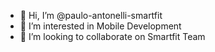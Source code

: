- 👋 Hi, I’m @paulo-antonelli-smartfit
- 👀 I’m interested in Mobile Development
- 💞️ I’m looking to collaborate on Smartfit Team
<!---
paulo-antonelli-smartfit/paulo-antonelli-smartfit is a ✨ special ✨ repository because its `README.md` (this file) appears on your GitHub profile.
You can click the Preview link to take a look at your changes.
--->
